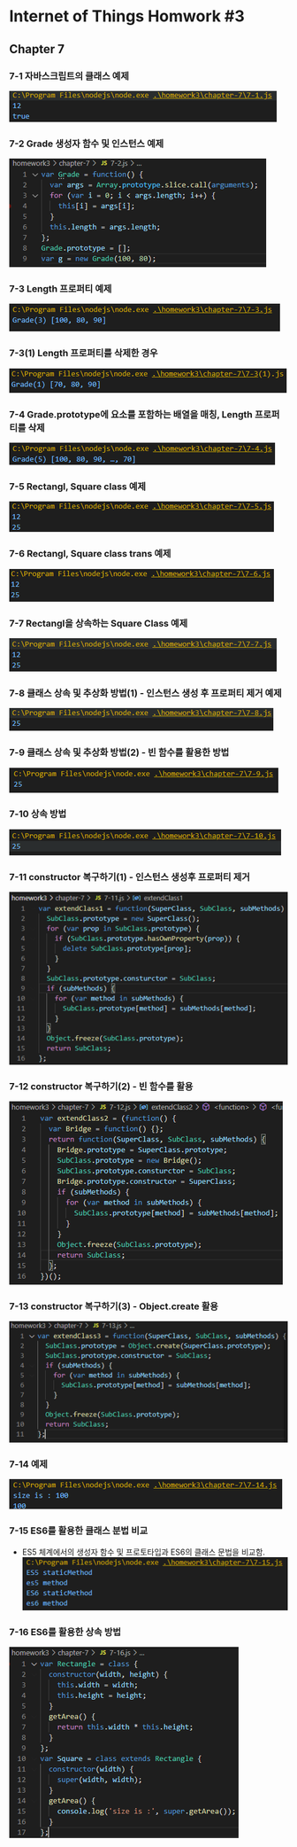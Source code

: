 # Internet of Things Homwork #3
## Chapter 7

### 7-1 자바스크립트의 클래스 예제
![7-1](./image/7-1.PNG)

### 7-2 Grade 생성자 함수 및 인스턴스 예제
![7-2](./image/7-2.PNG)

### 7-3 Length 프로퍼티 예제
![7-3](./image/7-3.PNG)

### 7-3(1) Length 프로퍼티를 삭제한 경우
![7-3(1)](./image/7-3(1).PNG)

### 7-4 Grade.prototype에 요소를 포함하는 배열을 매칭, Length 프로퍼티를 삭제
![7-4](./image/7-4.PNG)

### 7-5 Rectangl, Square class 예제
![7-5](./image/7-5.PNG)

### 7-6 Rectangl, Square class trans 예제
![7-6](./image/7-6.PNG)

### 7-7 Rectangl을 상속하는 Square Class 예제
![7-7](./image/7-7.PNG)

### 7-8 클래스 상속 및 추상화 방법(1) - 인스턴스 생성 후 프로퍼티 제거 예제
![7-8](./image/7-8.PNG)

### 7-9 클래스 상속 및 추상화 방법(2) - 빈 함수를 활용한 방법
![7-9](./image/7-9.PNG)

### 7-10 상속 방법
![7-10](./image/7-10.PNG)

### 7-11 constructor 복구하기(1) - 인스턴스 생성후 프로퍼티 제거
![7-11](./image/7-11.PNG)

### 7-12 constructor 복구하기(2) - 빈 함수를 활용
![7-12](./image/7-12.PNG)

### 7-13 constructor 복구하기(3) - Object.create 활용
![7-13](./image/7-13.PNG)

### 7-14 예제
![7-14](./image/7-14.PNG)

### 7-15 ES6를 활용한 클래스 분법 비교
- ES5 체계에서의 생성자 함수 및 프로토타입과 ES6의 클래스 문법을 비교함.<br/>
![7-15](./image/7-15.PNG)

### 7-16 ES6를 활용한 상속 방법
![7-1](./image/7-16.PNG)